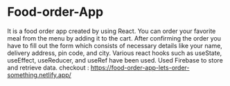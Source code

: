 # Food-order-App
It is a food order app created by using React. You can order your favorite meal from the menu by adding it to the cart. After confirming the order you have to fill out the form which consists of necessary details like your name, delivery address, pin code, and city. 
Various react hooks such as useState, useEffect, useReducer, and useRef have been used. 
Used Firebase to store and retrieve data.
checkout : https://food-order-app-lets-order-something.netlify.app/
